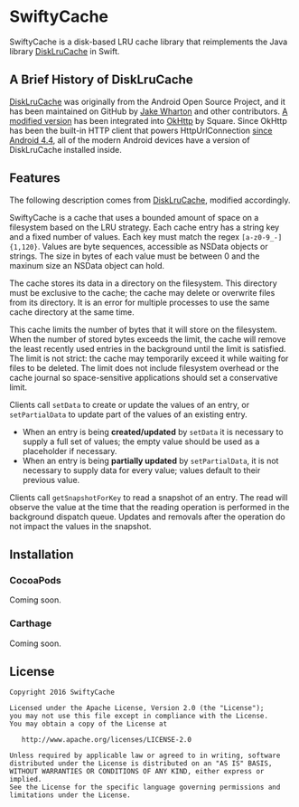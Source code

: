 SwiftyCache
==============

SwiftyCache is a disk-based LRU cache library that reimplements the Java library
[DiskLruCache](https://github.com/JakeWharton/DiskLruCache) in Swift.

## A Brief History of DiskLruCache
[DiskLruCache](https://github.com/JakeWharton/DiskLruCache) was originally from the
Android Open Source Project, and it has been maintained on GitHub by [Jake Wharton](https://github.com/JakeWharton) and other contributors. [A modified version](https://github.com/square/okhttp/blob/master/okhttp/src/main/java/okhttp3/internal/DiskLruCache.java)
has been integrated into [OkHttp](http://square.github.io/okhttp/) by Square. Since
OkHttp has been the built-in HTTP client that powers HttpUrlConnection [since Android
 4.4](https://packetzoom.com/blog/which-android-http-library-to-use.html), all of
the modern Android devices have a version of DiskLruCache installed inside.

## Features

The following description comes from [DiskLruCache](https://github.com/JakeWharton/DiskLruCache),
modified accordingly.

SwiftyCache is a cache that uses a bounded amount of space on a filesystem based
on the LRU strategy. Each cache entry has a string key and a fixed number of values.
Each key must match the regex `[a-z0-9_-]{1,120}`. Values are byte sequences,
accessible as NSData objects or strings. The size in bytes of each value must be
between 0 and the maxinum size an NSData object can hold.

The cache stores its data in a directory on the filesystem. This directory must
be exclusive to the cache; the cache may delete or overwrite files from its
directory. It is an error for multiple processes to use the same cache
directory at the same time.

This cache limits the number of bytes that it will store on the filesystem. When
the number of stored bytes exceeds the limit, the cache will remove the least recently
used entries in the background until the limit is satisfied. The limit is not
strict: the cache may temporarily exceed it while waiting for files to be
deleted. The limit does not include filesystem overhead or the cache journal so
space-sensitive applications should set a conservative limit.

Clients call `setData` to create or update the values of an entry, or `setPartialData`
to update part of the values of an existing entry.

 *  When an entry is being **created/updated** by `setData` it is necessary to
 supply a full set of values; the empty value should be used as a placeholder
 if necessary.
 *  When an entry is being **partially updated** by `setPartialData`, it is not
 necessary to supply data for every value; values default to their previous value.

Clients call `getSnapshotForKey` to read a snapshot of an entry. The read will 
observe the value at the time that the reading operation is performed in the
background dispatch queue. Updates and removals after the operation do not impact
the values in the snapshot.

## Installation

### CocoaPods
Coming soon.
### Carthage
Coming soon.

## License

    Copyright 2016 SwiftyCache

    Licensed under the Apache License, Version 2.0 (the "License");
    you may not use this file except in compliance with the License.
    You may obtain a copy of the License at

       http://www.apache.org/licenses/LICENSE-2.0

    Unless required by applicable law or agreed to in writing, software
    distributed under the License is distributed on an "AS IS" BASIS,
    WITHOUT WARRANTIES OR CONDITIONS OF ANY KIND, either express or implied.
    See the License for the specific language governing permissions and
    limitations under the License.
